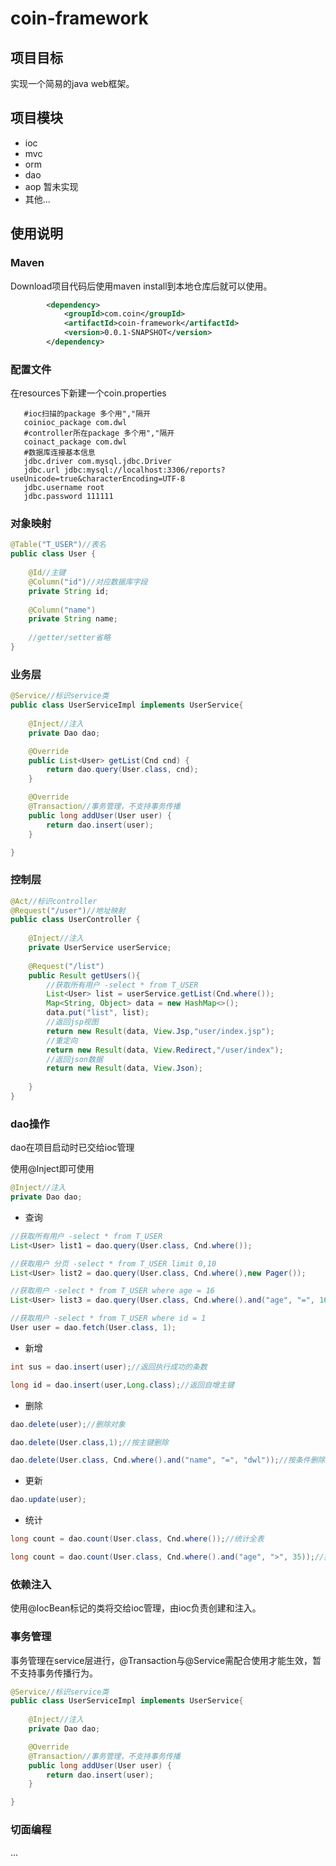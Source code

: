 # coin-framework

## 项目目标

实现一个简易的java web框架。

## 项目模块

*  ioc
*  mvc
*  orm
*  dao
*  aop 暂未实现
*  其他...

## 使用说明

### Maven

Download项目代码后使用maven install到本地仓库后就可以使用。

```xml
		<dependency>
			<groupId>com.coin</groupId>
			<artifactId>coin-framework</artifactId>
			<version>0.0.1-SNAPSHOT</version>
		</dependency>
```

### 配置文件

在resources下新建一个coin.properties
```
   #ioc扫描的package 多个用","隔开
   coinioc_package com.dwl
   #controller所在package 多个用","隔开
   coinact_package com.dwl
   #数据库连接基本信息
   jdbc.driver com.mysql.jdbc.Driver
   jdbc.url jdbc:mysql://localhost:3306/reports?useUnicode=true&characterEncoding=UTF-8
   jdbc.username root
   jdbc.password 111111
```

### 对象映射

```java
@Table("T_USER")//表名
public class User {
	
	@Id//主键
	@Column("id")//对应数据库字段
	private String id;
	
	@Column("name")
	private String name;
	
	//getter/setter省略
}
```


### 业务层 

```java
@Service//标识service类
public class UserServiceImpl implements UserService{
	
	@Inject//注入
	private Dao dao;

	@Override
	public List<User> getList(Cnd cnd) {
		return dao.query(User.class, cnd);
	}

	@Override
	@Transaction//事务管理，不支持事务传播
	public long addUser(User user) {
	    return dao.insert(user);
	}

}
```

### 控制层

```java
@Act//标识controller
@Request("/user")//地址映射
public class UserController {
	
	@Inject//注入
	private UserService userService;
	
	@Request("/list")
	public Result getUsers(){
		//获取所有用户 -select * from T_USER
		List<User> list = userService.getList(Cnd.where());
		Map<String, Object> data = new HashMap<>();
		data.put("list", list);
		//返回jsp视图
		return new Result(data, View.Jsp,"user/index.jsp");
		//重定向
		return new Result(data, View.Redirect,"/user/index");
		//返回json数据
		return new Result(data, View.Json);
		
	}
}

```

### dao操作
dao在项目启动时已交给ioc管理

使用@Inject即可使用
```java
@Inject//注入
private Dao dao;
```

* 查询
```java
//获取所有用户 -select * from T_USER
List<User> list1 = dao.query(User.class, Cnd.where());

//获取用户 分页 -select * from T_USER limit 0,10
List<User> list2 = dao.query(User.class, Cnd.where(),new Pager());

//获取用户 -select * from T_USER where age = 16
List<User> list3 = dao.query(User.class, Cnd.where().and("age", "=", 16));

//获取用户 -select * from T_USER where id = 1
User user = dao.fetch(User.class, 1);
```
* 新增
```java
int sus = dao.insert(user);//返回执行成功的条数

long id = dao.insert(user,Long.class);//返回自增主键

```
* 删除
```java
dao.delete(user);//删除对象

dao.delete(User.class,1);//按主键删除

dao.delete(User.class, Cnd.where().and("name", "=", "dwl"));//按条件删除
```
* 更新
```java
dao.update(user);
```
* 统计
```java
long count = dao.count(User.class, Cnd.where());//统计全表

long count = dao.count(User.class, Cnd.where().and("age", ">", 35));//按条件统计
```

### 依赖注入

使用@IocBean标记的类将交给ioc管理，由ioc负责创建和注入。

### 事务管理

事务管理在service层进行，@Transaction与@Service需配合使用才能生效，暂不支持事务传播行为。
```java
@Service//标识service类
public class UserServiceImpl implements UserService{
	
	@Inject//注入
	private Dao dao;

	@Override
	@Transaction//事务管理，不支持事务传播
	public long addUser(User user) {
	    return dao.insert(user);
	}

}
```


### 切面编程

...


